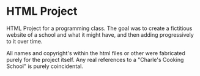 # HTML Project
HTML Project for a programming class. The goal was to create a fictitious website of a school and what it might have, and then adding progressively to it over time.

All names and copyright's within the html files or other were fabricated purely for the project itself. Any real references to a "Charle's Cooking School" is purely coincidental. 
